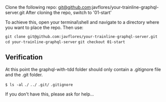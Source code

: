 Clone the following repo: git@github.com:javflores/your-trainline-graphql-server.git
After cloning the repo, switch to '01-start'

To achieve this, open your terminal\shell and navigate to a directory where you want to place the repo. Then use:

`git clone git@github.com:javflores/your-trainline-graphql-server.git`
`cd your-trainline-graphql-server`
`git checkout 01-start`

## Verification

At this point the graphql-with-tdd folder should only contain a .gitignore file and the .git folder.

`$ ls -al`
`./`
`../`
`.git/`
`.gitignore`

If you don't have this, please ask for help...
